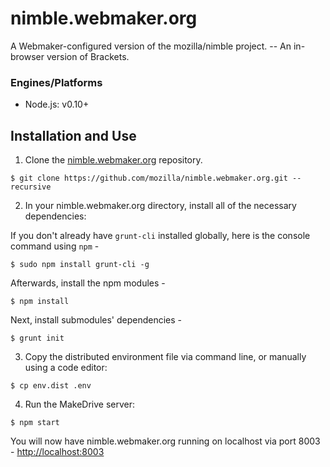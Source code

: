 nimble.webmaker.org
===================

A Webmaker-configured version of the mozilla/nimble project. -- An in-browser version of Brackets.

### Engines/Platforms
- Node.js: v0.10+

## Installation and Use
1) Clone the [nimble.webmaker.org](https://github.com/mozilla/nimble.webmaker.org) repository.

```
$ git clone https://github.com/mozilla/nimble.webmaker.org.git --recursive
```

2) In your nimble.webmaker.org directory, install all of the necessary dependencies:

If you don't already have `grunt-cli` installed globally, here is the console command using `npm` -

```
$ sudo npm install grunt-cli -g
```

Afterwards, install the npm modules -

```
$ npm install
```

Next, install submodules' dependencies -
```
$ grunt init
```

3) Copy the distributed environment file via command line, or manually using a code editor:

```
$ cp env.dist .env
```

4) Run the MakeDrive server:

```
$ npm start
```

You will now have nimble.webmaker.org running on localhost via port 8003 - [http://localhost:8003](http://localhost:8003)
